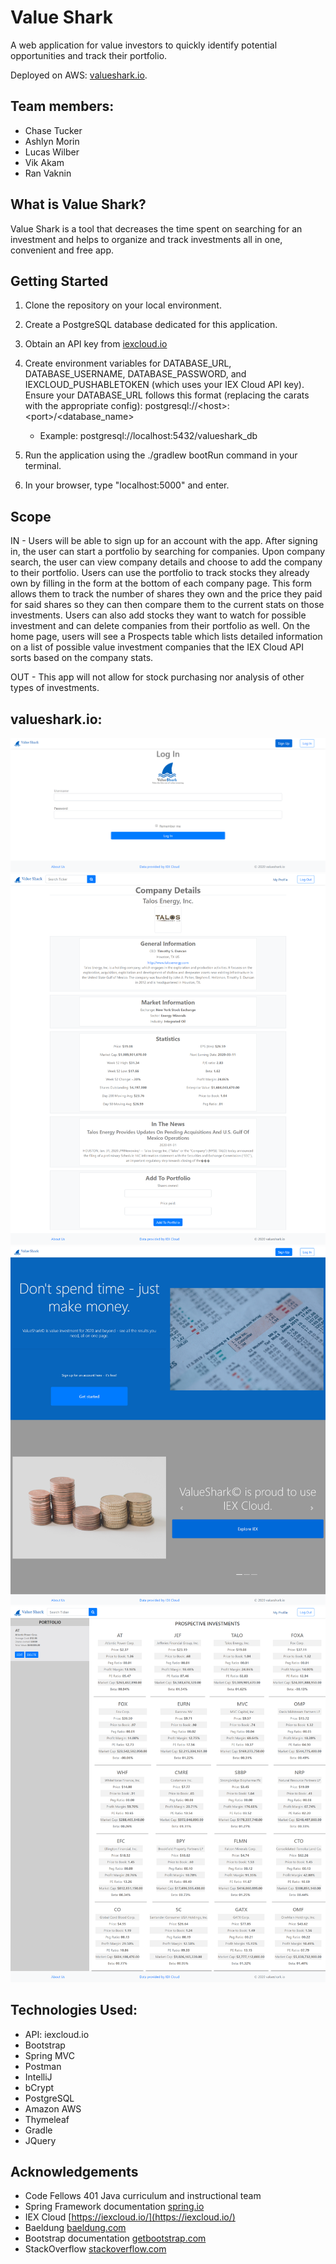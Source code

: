 # Value Shark
A web application for value investors to quickly identify potential opportunities and track their portfolio. 

Deployed on AWS: [valueshark.io](valueshark.io).

## Team members:
* Chase Tucker
* Ashlyn Morin
* Lucas Wilber
* Vik Akam
* Ran Vaknin

## What is Value Shark?
Value Shark is a tool that decreases the time spent on searching for an investment and helps to organize and track 
investments all in one, convenient and free app.

## Getting Started
1. Clone the repository on your local environment.
2. Create a PostgreSQL database dedicated for this application. 
3. Obtain an API key from [iexcloud.io](iexcloud.io)
4. Create environment variables for DATABASE_URL, DATABASE_USERNAME, DATABASE_PASSWORD, and IEXCLOUD_PUSHABLETOKEN (which uses your IEX Cloud API key). 
Ensure your DATABASE_URL follows this format (replacing the carats with the appropriate config): postgresql://\<host>:\<port>/\<database_name>

   - Example: postgresql://localhost:5432/valueshark_db
5. Run the application using the ./gradlew bootRun command in your terminal.
6. In your browser, type "localhost:5000" and enter.

## Scope
IN - Users will be able to sign up for an account with the app. After signing in, the user can start a portfolio by 
searching for companies. Upon company search, the user can view company details and choose to add the company to their portfolio. 
Users can use the portfolio to track stocks they already own by filling in the form at the bottom of each company page. 
This form allows them to track the number of shares they own and the price they paid for said shares so they can then 
compare them to the current stats on those investments. Users can also add stocks they want to watch for possible 
investment and can delete companies from their portfolio as well. 
On the home page, users will see a Prospects table which lists detailed information on a list of possible value investment 
companies that the IEX Cloud API sorts based on the company stats.

OUT - This app will not allow for stock purchasing nor analysis of other types of investments. 

## valueshark.io:
![Login](/Assets/valueshark.io3.png)
![StockDetails](/Assets/ValueShark2.png)
![Splash](/Assets/valueshark.io4.png)
![Portfolio](/Assets/valueshark.io.png)

## Technologies Used:
* API: iexcloud.io
* Bootstrap
* Spring MVC
* Postman
* IntelliJ
* bCrypt
* PostgreSQL
* Amazon AWS
* Thymeleaf
* Gradle
* JQuery

## Acknowledgements
* Code Fellows 401 Java curriculum and instructional team
* Spring Framework documentation [spring.io](spring.io)
* IEX Cloud [https://iexcloud.io/](https://iexcloud.io/)
* Baeldung [baeldung.com](baeldung.com)
* Bootstrap documentation [getbootstrap.com](https://getbootstrap.com/docs/4.4/getting-started/introduction/)
* StackOverflow [stackoverflow.com](https://stackoverflow.com/questions/22196587/how-to-vertically-center-a-container-in-bootstrap)


